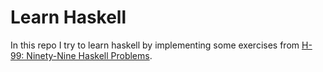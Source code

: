 # Learn Haskell

In this repo I try to learn haskell by implementing some exercises from [H-99: Ninety-Nine Haskell Problems](https://wiki.haskell.org/H-99:_Ninety-Nine_Haskell_Problems).
